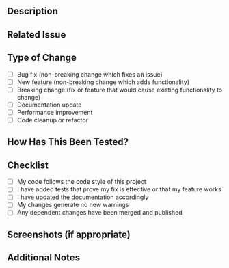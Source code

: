 ## Description

<!-- Provide a brief description of the changes made in this PR -->

## Related Issue

<!-- Link to the related issue(s) that this PR addresses -->
<!-- Use syntax: "Fixes #123" or "Resolves #123" to automatically close the issue when the PR is merged -->

## Type of Change

<!-- Please delete options that are not relevant -->

- [ ] Bug fix (non-breaking change which fixes an issue)
- [ ] New feature (non-breaking change which adds functionality)
- [ ] Breaking change (fix or feature that would cause existing functionality to change)
- [ ] Documentation update
- [ ] Performance improvement
- [ ] Code cleanup or refactor

## How Has This Been Tested?

<!-- Please describe the tests that you ran to verify your changes -->
<!-- Include relevant details for your test configuration -->

## Checklist

<!-- Please check all that apply -->

- [ ] My code follows the code style of this project
- [ ] I have added tests that prove my fix is effective or that my feature works
- [ ] I have updated the documentation accordingly
- [ ] My changes generate no new warnings
- [ ] Any dependent changes have been merged and published

## Screenshots (if appropriate)

<!-- Add screenshots to help explain your changes if applicable -->

## Additional Notes

<!-- Add any other information about the PR here -->
